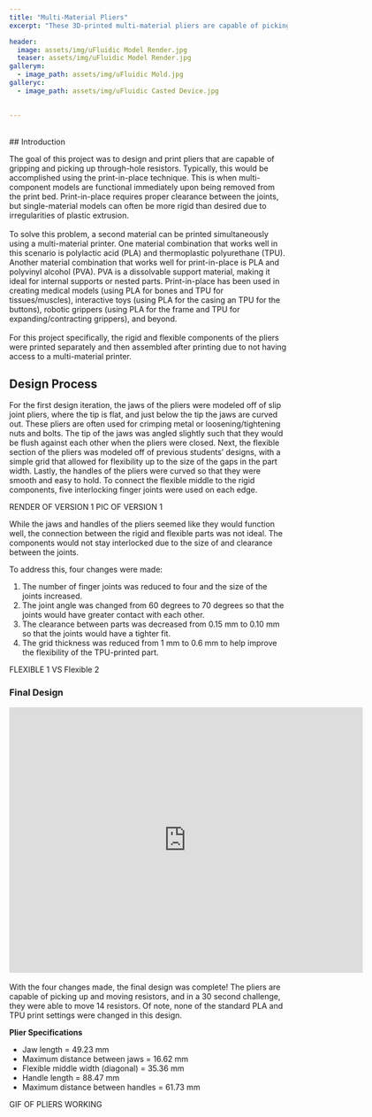 ```yaml
---
title: "Multi-Material Pliers"
excerpt: "These 3D-printed multi-material pliers are capable of picking up and moving objects as small as resistors."

header:
  image: assets/img/uFluidic Model Render.jpg
  teaser: assets/img/uFluidic Model Render.jpg
gallerym:
  - image_path: assets/img/uFluidic Mold.jpg
galleryc:
  - image_path: assets/img/uFluidic Casted Device.jpg

   
---
```

<br>
## Introduction

The goal of this project was to design and print pliers that are capable of gripping and picking up through-hole resistors. Typically, this would be accomplished using the print-in-place technique. This is when multi-component models are functional immediately upon being removed from the print bed. Print-in-place requires proper clearance between the joints, but single-material models can often be more rigid than desired due to irregularities of plastic extrusion. <br><br>
To solve this problem, a second material can be printed simultaneously using a multi-material printer. One material combination that works well in this scenario is polylactic acid (PLA) and thermoplastic polyurethane (TPU). Another material combination that works well for print-in-place is PLA and polyvinyl alcohol (PVA). PVA is a dissolvable support material, making it ideal for internal supports or nested parts. Print-in-place has been used in creating medical models (using PLA for bones and TPU for tissues/muscles), interactive toys (using PLA for the casing an TPU for the buttons), robotic grippers (using PLA for the frame and TPU for expanding/contracting grippers), and beyond. <br><br>
For this project specifically, the rigid and flexible components of the pliers were printed separately and then assembled after printing due to not having access to a multi-material printer.

## Design Process

For the first design iteration, the jaws of the pliers were modeled off of slip joint pliers, where the tip is flat, and just below the tip the jaws are curved out. These pliers are often used for crimping metal or loosening/tightening nuts and bolts. The tip of the jaws was angled slightly such that they would be flush against each other when the pliers were closed. Next, the flexible section of the pliers was modeled off of previous students’ designs, with a simple grid that allowed for flexibility up to the size of the gaps in the part width. Lastly, the handles of the pliers were curved so that they were smooth and easy to hold. To connect the flexible middle to the rigid components, five interlocking finger joints were used on each edge. <br>

RENDER OF VERSION 1
PIC OF VERSION 1

While the jaws and handles of the pliers seemed like they would function well, the connection between the rigid and flexible parts was not ideal. The components would not stay interlocked due to the size of and clearance between the joints. <br>

To address this, four changes were made: 
1. The number of finger joints was reduced to four and the size of the joints increased. 
2. The joint angle was changed from 60 degrees to 70 degrees so that the joints would have greater contact with each other. 
3. The clearance between parts was decreased from 0.15 mm to 0.10 mm so that the joints would have a tighter fit.
4. The grid thickness was reduced from 1 mm to 0.6 mm to help improve the flexibility of the TPU-printed part.

FLEXIBLE 1 VS Flexible 2

### Final Design <br>
<iframe src="https://vanderbilt643.autodesk360.com/shares/public/SH286ddQT78850c0d8a4cd3be0f6b01248d7?mode=embed" width="640" height="480" allowfullscreen="true" webkitallowfullscreen="true" mozallowfullscreen="true"  frameborder="0"></iframe>
<br><br>
With the four changes made, the final design was complete! The pliers are capable of picking up and moving resistors, and in a 30 second challenge, they were able to move 14 resistors. Of note, none of the standard PLA and TPU print settings were changed in this design.<br>

**Plier Specifications**
* Jaw length = 49.23 mm
* Maximum distance between jaws = 16.62 mm
* Flexible middle width (diagonal) = 35.36 mm
* Handle length = 88.47 mm
* Maximum distance between handles = 61.73 mm

GIF OF PLIERS WORKING
